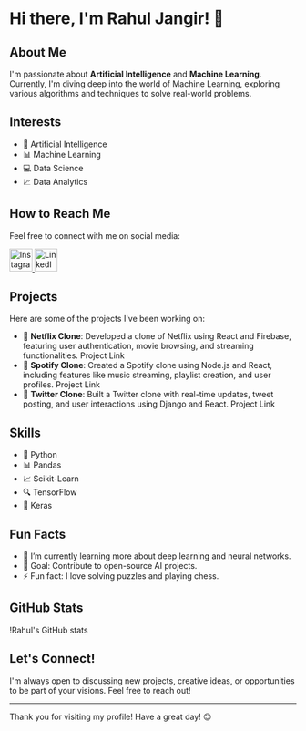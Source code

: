 # Hi there, I'm Rahul Jangir! 👋

## About Me
I'm passionate about **Artificial Intelligence** and **Machine Learning**. Currently, I'm diving deep into the world of Machine Learning, exploring various algorithms and techniques to solve real-world problems.

## Interests
- 🤖 Artificial Intelligence
- 📊 Machine Learning
- 💻 Data Science
- 📈 Data Analytics

## How to Reach Me
Feel free to connect with me on social media:

<a href="https://www.instagram.com/rahuljangir9643" target="_blank">
    <img src="https://upload.wikimedia.org/wikipedia/commons/a/a5/Instagram_icon.png" alt="Instagram" width="40" height="40">
</a>

<a href="https://www.linkedin.com/in/rahul-jangir-7649312b9" target="_blank">
    <img src="https://upload.wikimedia.org/wikipedia/commons/c/ca/LinkedIn_logo_initials.png" alt="LinkedIn" width="40" height="40">
</a>

## Projects
Here are some of the projects I've been working on:
- 🌟 **Netflix Clone**: Developed a clone of Netflix using React and Firebase, featuring user authentication, movie browsing, and streaming functionalities. Project Link
- 🌟 **Spotify Clone**: Created a Spotify clone using Node.js and React, including features like music streaming, playlist creation, and user profiles. Project Link
- 🌟 **Twitter Clone**: Built a Twitter clone with real-time updates, tweet posting, and user interactions using Django and React. Project Link

## Skills
- 🐍 Python
- 📊 Pandas
- 📈 Scikit-Learn
- 🔍 TensorFlow
- 🧠 Keras

## Fun Facts
- 🌱 I’m currently learning more about deep learning and neural networks.
- 🎯 Goal: Contribute to open-source AI projects.
- ⚡ Fun fact: I love solving puzzles and playing chess.

## GitHub Stats
!Rahul's GitHub stats

## Let's Connect!
I'm always open to discussing new projects, creative ideas, or opportunities to be part of your visions. Feel free to reach out!

---

Thank you for visiting my profile! Have a great day! 😊
